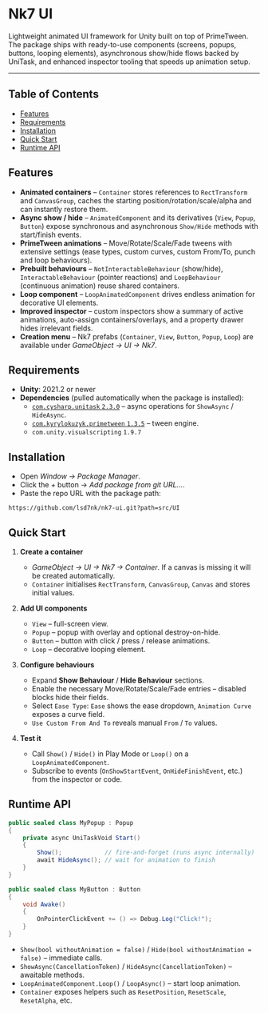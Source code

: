 # Nk7 UI

Lightweight animated UI framework for Unity built on top of PrimeTween.  
The package ships with ready-to-use components (screens, popups, buttons, looping elements), asynchronous show/hide flows backed by UniTask, and enhanced inspector tooling that speeds up animation setup.

---

## Table of Contents

- [Features](#features)
- [Requirements](#requirements)
- [Installation](#installation)
- [Quick Start](#quick-start)
- [Runtime API](#runtime-api)

## Features

- **Animated containers** – `Container` stores references to `RectTransform` and `CanvasGroup`, caches the starting position/rotation/scale/alpha and can instantly restore them.
- **Async show / hide** – `AnimatedComponent` and its derivatives (`View`, `Popup`, `Button`) expose synchronous and asynchronous `Show/Hide` methods with start/finish events.
- **PrimeTween animations** – Move/Rotate/Scale/Fade tweens with extensive settings (ease types, custom curves, custom From/To, punch and loop behaviours).
- **Prebuilt behaviours** – `NotInteractableBehaviour` (show/hide), `InteractableBehaviour` (pointer reactions) and `LoopBehaviour` (continuous animation) reuse shared containers.
- **Loop component** – `LoopAnimatedComponent` drives endless animation for decorative UI elements.
- **Improved inspector** – custom inspectors show a summary of active animations, auto-assign containers/overlays, and a property drawer hides irrelevant fields.
- **Creation menu** – Nk7 prefabs (`Container`, `View`, `Button`, `Popup`, `Loop`) are available under *GameObject → UI → Nk7*.

## Requirements

- **Unity**: 2021.2 or newer
- **Dependencies** (pulled automatically when the package is installed):
  - [`com.cysharp.unitask` `2.3.0`](https://github.com/Cysharp/UniTask) – async operations for `ShowAsync` / `HideAsync`.
  - [`com.kyrylokuzyk.primetween` `1.3.5`](https://assetstore.unity.com/packages/tools/animation/primetween-221986) – tween engine.
  - `com.unity.visualscripting` `1.9.7`

## Installation

- Open *Window → Package Manager*.
- Click the *+* button → *Add package from git URL…*.
- Paste the repo URL with the package path:

```
https://github.com/lsd7nk/nk7-ui.git?path=src/UI
```

## Quick Start

1. **Create a container**
   - *GameObject → UI → Nk7 → Container*. If a canvas is missing it will be created automatically.
   - `Container` initialises `RectTransform`, `CanvasGroup`, `Canvas` and stores initial values.

2. **Add UI components**
   - `View` – full-screen view.
   - `Popup` – popup with overlay and optional destroy-on-hide.
   - `Button` – button with click / press / release animations.
   - `Loop` – decorative looping element.

3. **Configure behaviours**
   - Expand **Show Behaviour** / **Hide Behaviour** sections.
   - Enable the necessary Move/Rotate/Scale/Fade entries – disabled blocks hide their fields.
   - Select `Ease Type`: `Ease` shows the ease dropdown, `Animation Curve` exposes a curve field.
   - `Use Custom From And To` reveals manual `From` / `To` values.

4. **Test it**
   - Call `Show()` / `Hide()` in Play Mode or `Loop()` on a `LoopAnimatedComponent`.
   - Subscribe to events (`OnShowStartEvent`, `OnHideFinishEvent`, etc.) from the inspector or code.

## Runtime API

```csharp
public sealed class MyPopup : Popup
{
    private async UniTaskVoid Start()
    {
        Show();            // fire-and-forget (runs async internally)
        await HideAsync(); // wait for animation to finish
    }
}

public sealed class MyButton : Button
{
    void Awake()
    {
        OnPointerClickEvent += () => Debug.Log("Click!");
    }
}
```

- `Show(bool withoutAnimation = false)` / `Hide(bool withoutAnimation = false)` – immediate calls.
- `ShowAsync(CancellationToken)` / `HideAsync(CancellationToken)` – awaitable methods.
- `LoopAnimatedComponent.Loop()` / `LoopAsync()` – start loop animation.
- `Container` exposes helpers such as `ResetPosition`, `ResetScale`, `ResetAlpha`, etc.

